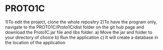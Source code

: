 # PROTO1C
1)To edit the project, clone the whole repositry
2)To have the program only, navigate to the PROTO1C/Proto1C/dist folder on the git hub page and download the Proto1C.jar file and libs folder. 
  a) Move the jar and folder to your directory of choice
  b) Run the application
  c) It will create a database in the location of the application
